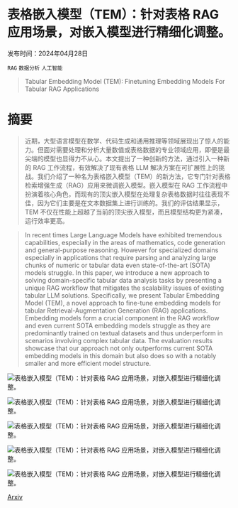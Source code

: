 # 表格嵌入模型（TEM）：针对表格 RAG 应用场景，对嵌入模型进行精细化调整。

发布时间：2024年04月28日

`RAG` `数据分析` `人工智能`

> Tabular Embedding Model (TEM): Finetuning Embedding Models For Tabular RAG Applications

# 摘要

> 近期，大型语言模型在数学、代码生成和通用推理等领域展现出了惊人的能力。但面对需要处理和分析大量数值或表格数据的专业领域应用，即便是最尖端的模型也显得力不从心。本文提出了一种创新的方法，通过引入一种新的 RAG 工作流程，有效解决了现有表格 LLM 解决方案在可扩展性上的挑战。我们介绍了一种名为表格嵌入模型（TEM）的新方法，它专门针对表格检索增强生成（RAG）应用来微调嵌入模型。嵌入模型在 RAG 工作流程中扮演着核心角色，而现有的顶尖嵌入模型在处理复杂表格数据时往往表现不佳，因为它们主要是在文本数据集上进行训练的。我们的评估结果显示，TEM 不仅在性能上超越了当前的顶尖嵌入模型，而且模型结构更为紧凑，运行效率更高。

> In recent times Large Language Models have exhibited tremendous capabilities, especially in the areas of mathematics, code generation and general-purpose reasoning. However for specialized domains especially in applications that require parsing and analyzing large chunks of numeric or tabular data even state-of-the-art (SOTA) models struggle. In this paper, we introduce a new approach to solving domain-specific tabular data analysis tasks by presenting a unique RAG workflow that mitigates the scalability issues of existing tabular LLM solutions. Specifically, we present Tabular Embedding Model (TEM), a novel approach to fine-tune embedding models for tabular Retrieval-Augmentation Generation (RAG) applications. Embedding models form a crucial component in the RAG workflow and even current SOTA embedding models struggle as they are predominantly trained on textual datasets and thus underperform in scenarios involving complex tabular data. The evaluation results showcase that our approach not only outperforms current SOTA embedding models in this domain but also does so with a notably smaller and more efficient model structure.

![表格嵌入模型（TEM）：针对表格 RAG 应用场景，对嵌入模型进行精细化调整。](../../..//opt/data/Projects/HuggingArxiv/paper_images/2405.01585/generic_vs_tabular_embedding.png)

![表格嵌入模型（TEM）：针对表格 RAG 应用场景，对嵌入模型进行精细化调整。](../../..//opt/data/Projects/HuggingArxiv/paper_images/2405.01585/tabular_rag_framework.png)

![表格嵌入模型（TEM）：针对表格 RAG 应用场景，对嵌入模型进行精细化调整。](../../..//opt/data/Projects/HuggingArxiv/paper_images/2405.01585/dataset_generation.png)

![表格嵌入模型（TEM）：针对表格 RAG 应用场景，对嵌入模型进行精细化调整。](../../..//opt/data/Projects/HuggingArxiv/paper_images/2405.01585/rol_play_data_generation.png)

![表格嵌入模型（TEM）：针对表格 RAG 应用场景，对嵌入模型进行精细化调整。](../../..//opt/data/Projects/HuggingArxiv/paper_images/2405.01585/sample_questions.png)

[Arxiv](https://arxiv.org/abs/2405.01585)